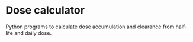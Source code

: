 # Dose calculator
Python programs to calculate dose accumulation and clearance from half-life and daily dose.
